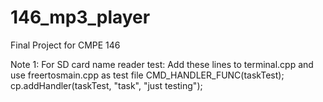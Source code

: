 # 146_mp3_player
Final Project for CMPE 146

Note 1:
For SD card name reader test: Add these lines to terminal.cpp and use freertosmain.cpp as test file
    CMD_HANDLER_FUNC(taskTest);
    cp.addHandler(taskTest,  "task", "just testing");
